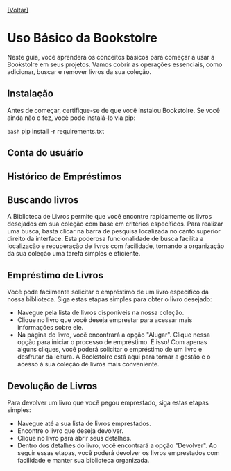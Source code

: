 [[Voltar]](../../README.md)

# Uso Básico da BookstoIre
Neste guia, você aprenderá os conceitos básicos para começar a usar a BookstoIre em seus projetos. Vamos cobrir as operações essenciais, como adicionar, buscar e remover livros da sua coleção.

## Instalação
Antes de começar, certifique-se de que você instalou BookstoIre. Se você ainda não o fez, você pode instalá-lo via pip:

```bash```
pip install -r requirements.txt

## Conta do usuário

## Histórico de Empréstimos

## Buscando livros
A Biblioteca de Livros permite que você encontre rapidamente os livros desejados em sua coleção com base em critérios específicos. Para realizar uma busca, basta clicar na barra de pesquisa localizada no canto superior direito da interface. Esta poderosa funcionalidade de busca facilita a localização e recuperação de livros com facilidade, tornando a organização da sua coleção uma tarefa simples e eficiente.
 
## Empréstimo de Livros
Você pode facilmente solicitar o empréstimo de um livro específico da nossa biblioteca. Siga estas etapas simples para obter o livro desejado:
- Navegue pela lista de livros disponíveis na nossa coleção.
- Clique no livro que você deseja emprestar para acessar mais informações sobre ele.
- Na página do livro, você encontrará a opção "Alugar". Clique nessa opção para iniciar o processo de empréstimo.
É isso! Com apenas alguns cliques, você poderá solicitar o empréstimo de um livro e desfrutar da leitura. A BookstoIre está aqui para tornar a gestão e o acesso à sua coleção de livros mais conveniente. 

## Devolução de Livros
Para devolver um livro que você pegou emprestado, siga estas etapas simples:
- Navegue até a sua lista de livros emprestados.
- Encontre o livro que deseja devolver.
- Clique no livro para abrir seus detalhes.
- Dentro dos detalhes do livro, você encontrará a opção "Devolver".
Ao seguir essas etapas, você poderá devolver os livros emprestados com facilidade e manter sua biblioteca organizada.


